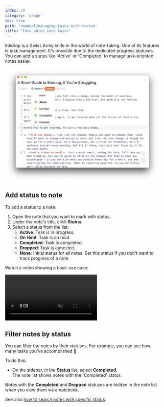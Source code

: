 ```yaml
---
index: 30
category: 'usage'
toc: true
path: '/manual/managing-tasks-with-status'
title: "Turn notes into tasks"
---
```


Inkdrop is a Swiss Army knife in the world of note-taking. One of its features is task management. It's possible due to the dedicated progress statuses. You can add a status like 'Active' or 'Completed' to manage task-oriented notes easier. 

![Task management](./managing-tasks-with-status-note_status.png)

## Add status to note

To add a status to a note:

1. Open the note that you want to mark with status.
2. Under the note's title, click **Status**.
3. Select a status from the list:
   * **Active**: Task is in progress.
   * **On Hold**: Task is on hold.
   * **Completed**: Task is completed.
   * **Dropped**: Task is canceled.
   * **None**: Initial status for all notes. Set this status if you don't want to track progress of a note.

Watch a video showing a basic use case:

<video controls playsInline muted class="ui demo">
  <source src="https://site-cdn.inkdrop.app/docs/manual/managing-tasks-with-status.mp4" type="video/mp4" />
</video>

## Filter notes by status

You can filter the notes by their statuses. For example, you can see how many tasks you've accomplished 💪

To do this:

* On the sidebar, in the **Status** list, select **Completed**.  
  The note list shows notes with the 'Completed' status.

<div class="ui warning message">
Notes with the <b>Completed</b> and <b>Dropped</b> statuses are hidden in the note list when you view them via a notebook.
</div>

See also [how to search notes with specific status](/manual/searching-notes).
